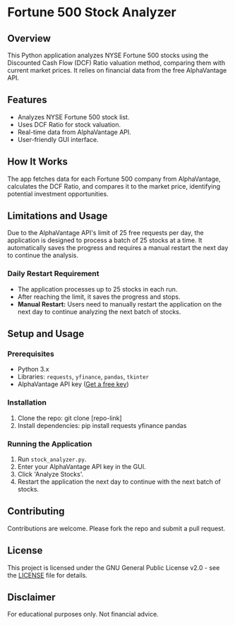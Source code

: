 # Fortune 500 Stock Analyzer

## Overview
This Python application analyzes NYSE Fortune 500 stocks using the Discounted Cash Flow (DCF) Ratio valuation method, comparing them with current market prices. It relies on financial data from the free AlphaVantage API.

## Features
- Analyzes NYSE Fortune 500 stock list.
- Uses DCF Ratio for stock valuation.
- Real-time data from AlphaVantage API.
- User-friendly GUI interface.

## How It Works
The app fetches data for each Fortune 500 company from AlphaVantage, calculates the DCF Ratio, and compares it to the market price, identifying potential investment opportunities.

## Limitations and Usage
Due to the AlphaVantage API's limit of 25 free requests per day, the application is designed to process a batch of 25 stocks at a time. It automatically saves the progress and requires a manual restart the next day to continue the analysis.

### Daily Restart Requirement
- The application processes up to 25 stocks in each run.
- After reaching the limit, it saves the progress and stops.
- **Manual Restart:** Users need to manually restart the application on the next day to continue analyzing the next batch of stocks.

## Setup and Usage

### Prerequisites
- Python 3.x
- Libraries: `requests`, `yfinance`, `pandas`, `tkinter`
- AlphaVantage API key ([Get a free key](https://www.alphavantage.co/support/#api-key))

### Installation
1. Clone the repo: git clone [repo-link]
2. Install dependencies: pip install requests yfinance pandas


### Running the Application
1. Run `stock_analyzer.py`.
2. Enter your AlphaVantage API key in the GUI.
3. Click 'Analyze Stocks'.
4. Restart the application the next day to continue with the next batch of stocks.

## Contributing
Contributions are welcome. Please fork the repo and submit a pull request.

## License
This project is licensed under the GNU General Public License v2.0 - see the [LICENSE](LICENSE) file for details.

## Disclaimer
For educational purposes only. Not financial advice.
